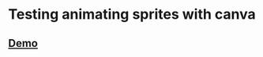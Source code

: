# Testing animating sprites with canva

## <a href="https://juniorelie.github.io/animation-test/" target="_blank">Demo</a>
